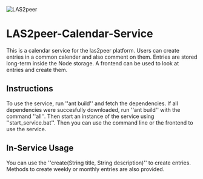 ![LAS2peer](https://github.com/rwth-acis/LAS2peer/blob/master/img/logo/bitmap/las2peer-logo-128x128.png)

LAS2peer-Calendar-Service
=======================
This is a calendar service for the las2peer platform. Users can create entries in a common calender and also comment on them. Entries are stored long-term inside the Node storage. A frontend can be used to look at entries and create them.

Instructions
--------

To use the service, run ''ant build'' and fetch the dependencies. If all dependencies were succesfully downloaded, run ''ant build'' with the command ''all''. Then start an instance of the service using ''start_service.bat''. Then you can use the command line or the frontend to use the service.

In-Service Usage
--------

You can use the ''create(String title, String description)'' to create entries. Methods to create weekly or monthly entries are also provided.